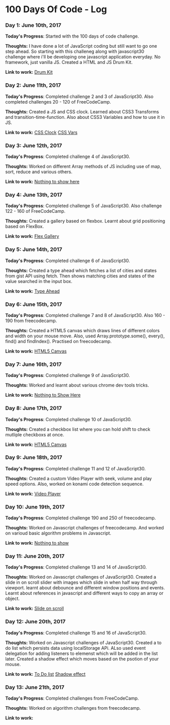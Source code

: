 # 100 Days Of Code - Log

### Day 1: June 10th, 2017

**Today's Progress**: Started with the 100 days of code challenge.

**Thoughts:** I have done a lot of JavaScript coding but still want to go one step ahead. So starting with this challeneg along with javascript30 challenge where i'll be developing one javascript application everyday. No framework, just vanilla JS.
Created a HTML and JS Drum Kit.

**Link to work:** [Drum Kit](http://arkpod.in/JavaScript30/01%20-%20JavaScript%20Drum%20Kit/index.html)


### Day 2: June 11th, 2017

**Today's Progress**: Completed challenge 2 and 3 of JavaScript30. Also completed challenges 20 - 120 of FreeCodeCamp.

**Thoughts:** Created a JS and CSS clock. Learned about CSS3 Transforms and transition-time-function. Also about CSS3 Variables and how to use it in JS.

**Link to work:** 
[CSS Clock](http://arkpod.in/JavaScript30/02%20-%20JS%20and%20CSS%20Clock/index.html)
[CSS Vars](http://arkpod.in/JavaScript30/03%20-%20CSS%20Variables/index.html)


### Day 3: June 12th, 2017

**Today's Progress**: Completed challenge 4 of JavaScript30.

**Thoughts:** Worked on different Array methods of JS including use of map, sort, reduce and various others.

**Link to work:** [Nothing to show here](#)


### Day 4: June 13th, 2017

**Today's Progress**: Completed challenge 5 of JavaScript30. Also challenge 122 - 160 of FreeCodeCamp.

**Thoughts:** Created a gallery based on flexbox. Learnt about grid positioning based on FlexBox.

**Link to work:** [Flex Gallery](http://arkpod.in/JavaScript30/05%20-%20Flex%20Panel%20Gallery/index.html)


### Day 5: June 14th, 2017

**Today's Progress**: Completed challenge 6 of JavaScript30. 

**Thoughts:** Created a type ahead which fetches a list of cities and states from gist API using fetch. Then shows matching cities and states of the value searched in the input box.

**Link to work:** [Type Ahead](http://arkpod.in/JavaScript30/06%20-%20Type%20Ahead/index.html)


### Day 6: June 15th, 2017

**Today's Progress**: Completed challenge 7 and 8 of JavaScript30. Also 160 - 190 from freecodecamp.

**Thoughts:** Created a HTML5 canvas which draws lines of different colors and width on your mouse move. Also, used Array.prototype.some(), every(), find() and findIndex(). Practised on freecodecamp.

**Link to work:** [HTML5 Canvas](http://arkpod.in/JavaScript30/08%20-%20Fun%20with%20HTML5%20Canvas/index.html)


### Day 7: June 16th, 2017

**Today's Progress**: Completed challenge 9 of JavaScript30.

**Thoughts:** Worked and learnt about various chrome dev tools tricks.

**Link to work:** [Nothing to Show Here](#)


### Day 8: June 17th, 2017

**Today's Progress**: Completed challenge 10 of JavaScript30.

**Thoughts:** Created a checkbox list where you can hold shift to check mutliple checkboxs at once.

**Link to work:** [HTML5 Canvas](http://arkpod.in/JavaScript30/10%20-%20Hold%20Shift%20and%20Check%20Checkboxes/index.html)


### Day 9: June 18th, 2017

**Today's Progress**: Completed challenge 11 and 12 of JavaScript30.

**Thoughts:** Created a custom Video Player with seek, volume and play speed options. Also, worked on konami code detection sequence.

**Link to work:** [Video Player](http://arkpod.in/JavaScript30/11%20-%20Custom%20Video%20Player/index.html)



### Day 10: June 19th, 2017

**Today's Progress**: Completed challenge 190 and 250 of freecodecamp.

**Thoughts:** Worked on Javascript challenges of freecodecamp. And worked on varioud basic algorithm problems in Javascript.

**Link to work:** [Nothing to show](#)


### Day 11: June 20th, 2017

**Today's Progress**: Completed challenge 13 and 14 of JavaScript30.

**Thoughts:** Worked on Javascript challenges of JavaScript30. Created a slide in on scroll slider with images which slide in when half way through viewport. learnt about debounce and different window positions and events. Learnt about references in javascript and different ways to copy an array or object.

**Link to work:** [Slide on scroll](http://arkpod.in/JavaScript30/13%20-%20Slide%20in%20on%20Scroll/index.html)


### Day 12: June 20th, 2017

**Today's Progress**: Completed challenge 15 and 16 of JavaScript30.

**Thoughts:** Worked on Javascript challenges of JavaScript30. Created a to do list which persists data using localStorage APi. ALso used event delegation for adding listeners to elemenst which will be added in the list later.
Created a shadow effect which moves based on the psotion of your mouse.

**Link to work:** 
[To Do list](http://arkpod.in/JavaScript30/15%20-%20LocalStorage/index.html)
[Shadow effect](http://arkpod.in/JavaScript30/15%20-%20Mouse%20Move%20Shadow/index.html)


### Day 13: June 21th, 2017

**Today's Progress**: Completed challenges from FreeCodeCamp.

**Thoughts:** Worked on algorithm challenges from freecodecamp.

**Link to work:** 



